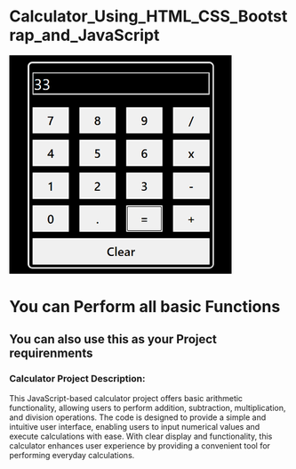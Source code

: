 # Calculator_Using_HTML_CSS_Bootstrap_and_JavaScript

 <img width="400px" src=./Calculator.png>

 <h1>You can Perform all basic Functions</h1>
 <h2>You can also use this as your Project requirenments</h2>
 <h3>Calculator Project Description:</h3>
 <p>This JavaScript-based calculator project offers basic arithmetic functionality, allowing users to perform addition, subtraction, multiplication, and division operations. The code is designed to provide a simple and intuitive user interface, enabling users to input numerical values and execute calculations with ease. With clear display and functionality, this calculator enhances user experience by providing a convenient tool for performing everyday calculations. </p>
